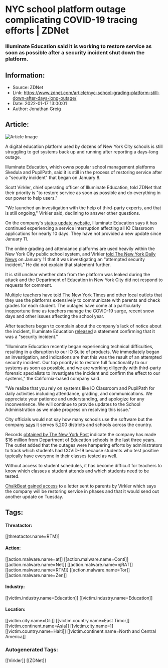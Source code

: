 # NYC school platform outage complicating COVID-19 tracing efforts | ZDNet
### Illuminate Education said it is working to restore service as soon as possible after a security incident shut down the platform.

## Information:
+ Source: ZDNet
+ Link: https://www.zdnet.com/article/nyc-school-grading-platform-still-down-after-days-long-outage/
+ Date: 2022-01-17 13:00:01
+ Author: Jonathan Greig


## Article:
![Article Image](https://www.zdnet.com/a/img/resize/d817aaa31e93ca05e0483cdaf80221550f8089e1/2021/03/23/d1aa4334-cf84-4af9-8189-7586ee521574/school-classroom.jpg?width=770&height=578&fit=crop&auto=webp)

A digital education platform used by dozens of New York City schools is still struggling to get systems back up and running after reporting a days-long outage. 

Illuminate Education, which owns popular school management platforms Skedula and PupilPath, said it is still in the process of restoring service after a "security incident" that began on January 8. 

Scott Virkler, chief operating officer of Illuminate Education, told ZDNet that their priority is "to restore service as soon as possible and do everything in our power to help users." 

"We launched an investigation with the help of third-party experts, and that is still ongoing," Virkler said, declining to answer other questions. 

On the company's [status update website](https://status.ioeducation.com/), Illuminate Education says it has continued experiencing a service interruption affecting all IO Classroom applications for nearly 10 days. They have not provided a new update since January 11. 

The online grading and attendance platforms are used heavily within the New York City public school system, and Virkler [told The New York Daily News](https://www.nydailynews.com/new-york/education/ny-nyc-online-grades-down-possible-security-incident-20220112-leqn2ovkdbapvjzacfijaah5bu-story.html) on January 11 that it was investigating an "attempted security incident." He did not explain that statement further.

It is still unclear whether data from the platform was leaked during the attack and the Department of Education in New York City did not respond to requests for comment. 






Multiple teachers have [told The New York Times](https://www.nytimes.com/2022/01/14/us/politics/nyc-schools-security-threat-software.html) and other local outlets that they use the platforms extensively to communicate with parents and check grades for each student. The outages have come at a particularly inopportune time as teachers manage the COVID-19 surge, recent snow days and other issues affecting the school year. 

After teachers began to complain about the company's lack of notice about the incident, Illuminate Education [released](https://skedula.com/) a statement confirming that it was a "security incident."

"Illuminate Education recently began experiencing technical difficulties, resulting in a disruption to our IO Suite of products. We immediately began an investigation, and indications are that this was the result of an attempted security incident. Our top priority is to restore full functionality to our systems as soon as possible, and we are working diligently with third-party forensic specialists to investigate the incident and confirm the effect to our systems," the California-based company said. 

"We realize that you rely on systems like IO Classroom and PupilPath for daily activities including attendance, grading, and communications. We appreciate your patience and understanding, and apologize for any inconvenience. We will continue to provide updates to the School Administration as we make progress on resolving this issue."

City officials would not say how many schools use the software but the company [says](https://www.illuminateed.com/about/our-story/) it serves 5,200 districts and schools across the country. 

Records [obtained by The New York Post](https://nypost.com/2022/01/15/nyc-schools-crippled-by-illuminate-educations-data-outage/) indicate the company has made $16 million from Department of Education schools in the last three years. The outlet added that the outages were hampering efforts by administrators to track which students had COVID-19 because students who test positive typically have everyone in their classes tested as well. 

Without access to student schedules, it has become difficult for teachers to know which classes a student attends and which students need to be tested.

[ChalkBeat gained access](https://ny.chalkbeat.org/2022/1/14/22884049/nyc-school-skedula-pupilpath-outage-attendance-gradebook) to a letter sent to parents by Virkler which says the company will be restoring service in phases and that it would send out another update on Tuesday. 





## Tags:

#### Threatactor:
[[threatactor.name=RTM]]

#### Action:
[[action.malware.name=at]] [[action.malware.name=Conti]] [[action.malware.name=Net]] [[action.malware.name=njRAT]] [[action.malware.name=RTM]] [[action.malware.name=Tor]] [[action.malware.name=Zen]]

#### Industry:
[[victim.industry.name=Education]] [[victim.industry.name=Education]]

#### Location:
[[victim.city.name=Dili]] [[victim.country.name=East Timor]] [[victim.continent.name=Asia]] [[victim.city.name=]] [[victim.country.name=Haiti]] [[victim.continent.name=North and Central America]]

### Autogenerated Tags:
[[Virkler]] [[ZDNet]]

